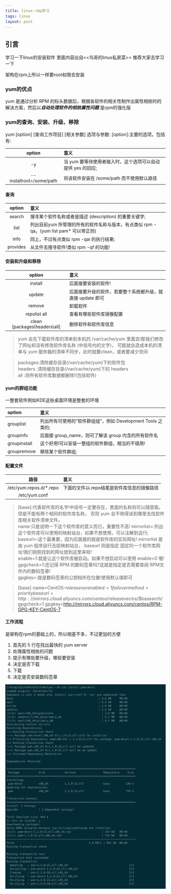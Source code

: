```yaml
---
title: linux-rmp学习
tags: linux
layout: post
---
```


## 引言

学习一下linux的安装软件
里面内容出自<<鸟哥的linux私房菜>>
推荐大家去学习一下

架构在rpm上所以一样要root权限去安装

### yum的优点

yum 是通过分析 RPM 的标头数据后，根据各软件的相关性制作出属性相依时的解决方案，然后以***自动处理软件的相依属性问题***
是rpm的强化版


### yum的查询、安装、升级、移除

yum [option] [查询工作项目] [相关参数] 选项与参数:
[option]:主要的选项，包括有:

option|意义|
:---:|:---|
-y|当 yum 要等待使用者输入时，这个选项可以自动提供 yes 的回应;
--installroot=/some/path|将该软件安装在 /some/path 而不使用默认路径

#### 查询
 
option|意义|
:---:|:---|
search|搜寻某个软件名称或者是描述 (description) 的重要关键字; 
list|列出目前yum 所管理的所有的软件名称与版本，有点类似 rpm -qa。(yum list pam* 可以带正则)
info|同上，不过有点类似 rpm -qai 的执行结果; 
provides|从文件去搜寻软件!类似 rpm -qf 的功能!


#### 安装和升级和移除

option|意义|
:---:|:---|
install|后面接要安装的软件!
update|后面接要升级的软件，若要整个系统都升级，就直接 update 即可
remove|卸载软件
repolist all|查看有哪些软件库镜像配置
clean [packages\headers\all]|删除软件和软件库信息

> yum 会先下载软件库的清单到本机的 /var/cache/yum 里面去!那我们修改 了网址却没有修改软件库名称 (中括号内的文字)， 可能就会造成本机的清单与 yum 服务器的清单不同步，此时就要clean，或者要减少空间

>packages:清除缓存目录(/var/cache/yum)下的软件包  
headers :清除缓存目录(/var/cache/yum)下的 headers   
all :将所有软件库数据都删除!(包括软件)


#### yum的群组功能

一整套软件例如KDE这些桌面环境是整套的环境

option|意义|
:---|:---|
grouplist|列出所有可使用的“软件群组组”，例如 Development Tools 之类的;
groupinfo|后面接 group_name，则可了解该 group 内含的所有软件名
groupinstall|这个好用!可以安装一整组的软件群组，相当的不错用!
groupremove|移除某个软件群组;

#### 配置文件

路径|意义|
:---:|:---|
/etc/yum.repos.d/*.repo|下面的文件以.repo结尾是软件库信息的镜像路径
/etc/yum.conf|

>[base]:代表软件库的名字!中括号一定要存在，里面的名称则可以随意取。但是不能有两个相同的软件库名称， 否则 yum 会不晓得该到哪里去找软件库相关软件清单文件。   
 name:只是说明一下这个软件库的意义而已，重要性不高!
 mirrorlist=:列出这个软件库可以使用的映射站台，如果不想使用，可以注解到这行;   
 baseurl=:这个最重要，因为后面接的就是软件库的实际网址! mirrorlist 是由 yum 程序自行去捉映射站台， baseurl 则是指定 固定的一个软件库网址!我们刚刚找到的网址放到这里来啦!    
 enable=1:就是让这个软件库被启动。如果不想启动可以使用 enable=0 喔!    
 gpgcheck=1:还记得 RPM 的数码签章吗?这就是指定是否需要查阅 RPM文件内的数码签章!     
 gpgkey=:就是数码签章的公钥档所在位置!使用默认值即可 
 
>[base]
name=CentOS-$releasever
enabled=1
failovermethod=priority
baseurl=http://mirrors.cloud.aliyuncs.com/centos/$releasever/os/$basearch/
gpgcheck=1
gpgkey=http://mirrors.cloud.aliyuncs.com/centos/RPM-GPG-KEY-CentOS-7

#### 工作流程
是架构在rpm的基础上的，所以相差不多，不过更加的方便

1.  首先的 5 行在找出最快的 yum server
2.  处理属性相依的问题
3.  提示有哪些要升级，哪些要安装
4.  决定是否下载
5.  下载
6.  决定是否安装数码签章

![安装的图片](/assets/image/yum-install.png)